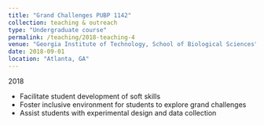 ```yaml
---
title: "Grand Challenges PUBP 1142"
collection: teaching & outreach
type: "Undergraduate course"
permalink: /teaching/2018-teaching-4
venue: "Georgia Institute of Technology, School of Biological Sciences"
date: 2018-09-01
location: "Atlanta, GA"
---
```

2018<br>
* Facilitate student development of soft skills
* Foster inclusive environment for students to explore grand challenges
* Assist students with experimental design and data collection
 